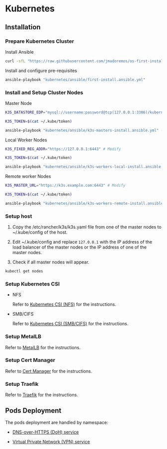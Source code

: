# Kubernetes

## Installation

### Prepare Kubernetes Cluster

Install Ansible

```sh
curl -sfL "https://raw.githubusercontent.com/jmadoremos/os-first-install-new/main/linux/shared/scripts/ansible-install.sh" | bash
```

Install and configure pre-requisites

```sh
ansible-playbook "kubernetes/ansible/first-install.ansible.yml"
```

### Install and Setup Cluster Nodes

Master Node

```sh
K3S_DATASTORE_EDP="mysql://username:password@tcp(127.0.0.1:3306)/kubernetes" # Modify

K3S_TOKEN=$(cat ~/.kube/token)

ansible-playbook "kubernetes/ansible/k3s-masters-install.ansible.yml" --extra-vars="k3s_datastore_edp=${K3S_DATASTORE_EDP} k3s_token=${K3S_TOKEN}"
```

Local Worker Nodes

```sh
K3S_FIXED_REG_ADDR="https://127.0.0.1:6443" # Modify

K3S_TOKEN=$(cat ~/.kube/token)

ansible-playbook "kubernetes/ansible/k3s-workers-local-install.ansible.yml" --extra-vars="k3s_fixed_reg_addr=${K3S_FIXED_REG_ADDR} k3s_token=${K3S_TOKEN}"
```

Remote worker Nodes

```sh
K3S_MASTER_URL="https://k3s.example.com:6443" # Modify

K3S_TOKEN=$(cat ~/.kube/token)

ansible-playbook "kubernetes/ansible/k3s-workers-remote-install.ansible.yml" --extra-vars="k3s_fixed_reg_addr=${K3S_FIXED_REG_ADDR} k3s_token=${K3S_TOKEN}"
```

### Setup host

1. Copy the /etc/rancher/k3s/k3s.yaml file from one of the master nodes to ~/.kube/config of the host.

2. Edit ~/.kube/config and replace `127.0.0.1` with the IP address of the load balancer of the master nodes or the IP address of one of the master nodes.

3. Check if all master nodes will appear.

```sh
kubectl get nodes
```

### Setup Kubernetes CSI

* NFS

  Refer to [Kubernetes CSI (NFS)](./namespaces/default/kubernetes-csi-nfs/README.md) for the instructions.

* SMB/CIFS

  Refer to [Kubernetes CSI (SMB/CIFS)](./namespaces/default/kubernetes-csi-smb/README.md) for the instructions.

### Setup MetalLB

Refer to [MetalLB](./namespaces/metallb-system/README.md) for the instructions.

### Setup Cert Manager

Refer to [Cert Manager](./namespaces/cert-manager/README.md) for the instructions.

### Setup Traefik

Refer to [Traefik](./namespaces/kube-system/traefik/README.md) for the instructions.

## Pods Deployment

The pods deployment are handled by namespace:

* [DNS-over-HTTPS (DoH) service](./namespaces/default/dns-over-https/README.md)

* [Virtual Private Network (VPN) service](./namespaces/default/virtual-private-network/README.md)
